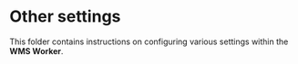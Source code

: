 # Other settings 

This folder contains instructions on configuring various settings within the **WMS Worker**. 
